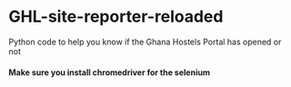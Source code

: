 # GHL-site-reporter-reloaded
Python code to help you know if the Ghana Hostels Portal has opened or not
#### Make sure you install chromedriver for the selenium
